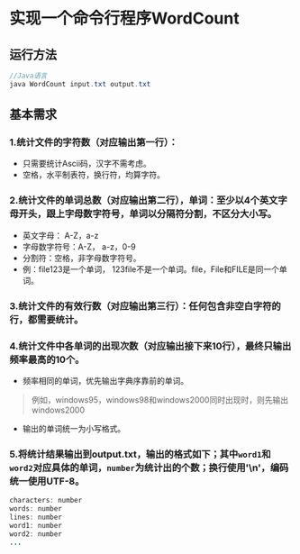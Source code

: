 # 实现一个命令行程序WordCount
## 运行方法
``` Java
//Java语言
java WordCount input.txt output.txt
```

## 基本需求
### 1.统计文件的字符数（对应输出第一行）：
- 只需要统计Ascii码，汉字不需考虑。
- 空格，水平制表符，换行符，均算字符。

### 2.统计文件的单词总数（对应输出第二行），单词：至少以4个英文字母开头，跟上字母数字符号，单词以分隔符分割，不区分大小写。
- 英文字母： A-Z，a-z
- 字母数字符号：A-Z， a-z，0-9
- 分割符：空格，非字母数字符号。
- 例：file123是一个单词， 123file不是一个单词。file，File和FILE是同一个单词。

### 3.统计文件的有效行数（对应输出第三行）：任何包含非空白字符的行，都需要统计。

### 4.统计文件中各单词的出现次数（对应输出接下来10行），最终只输出频率最高的10个。
- 频率相同的单词，优先输出字典序靠前的单词。
> 例如，windows95，windows98和windows2000同时出现时，则先输出windows2000
- 输出的单词统一为小写格式。

### 5.将统计结果输出到output.txt，输出的格式如下；其中`word1`和`word2`对应具体的单词，`number`为统计出的个数；换行使用'\n'，编码统一使用UTF-8。
``` Java
characters: number
words: number
lines: number
word1: number
word2: number
...
```

